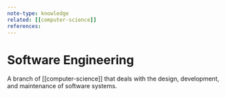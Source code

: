 ```yaml
---
note-type: knowledge
related: [[computer-science]]
references:
---
```


# Software Engineering

A branch of [[computer-science]] that deals with the design, development, and
maintenance of software systems.
